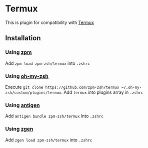 # Termux

This is plugin for compatibility with [Termux](https://termux.com/)


## Installation

### Using [zpm](https://github.com/zpm-zsh/zpm)

Add `zpm load zpm-zsh/termux` into `.zshrc`

### Using [oh-my-zsh](https://github.com/robbyrussell/oh-my-zsh)

Execute `git clone https://github.com/zpm-zsh/termux ~/.oh-my-zsh/custom/plugins/termux`. Add `termux` into plugins array in `.zshrc`

### Using [antigen](https://github.com/zsh-users/antigen)

Add `antigen bundle zpm-zsh/termux` into `.zshrc`

### Using [zgen](https://github.com/tarjoilija/zgen)

Add `zgen load zpm-zsh/termux` into `.zshrc`
